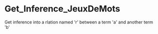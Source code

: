 # Get_Inference_JeuxDeMots
Get inference into a rlation named 'r' between a term 'a' and another term 'b'

